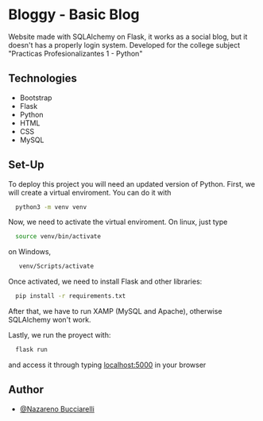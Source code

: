 
# Bloggy - Basic Blog

Website made with SQLAlchemy on Flask, it works as a social blog, but it doesn't has a properly login system. Developed for the college subject "Practicas Profesionalizantes 1 - Python"

## Technologies

 - Bootstrap
 - Flask
 - Python
 - HTML
 - CSS
 - MySQL

## Set-Up

To deploy this project you will need an updated version of Python.
First, we will create a virtual enviroment. You can do it with
```bash
  python3 -m venv venv
```
Now, we need to activate the virtual enviroment.
On linux, just type
```bash
  source venv/bin/activate
```
on Windows,
```bash
   venv/Scripts/activate
```
Once activated, we need to install Flask and other libraries:

```bash
  pip install -r requirements.txt
```
After that, we have to run XAMP (MySQL and Apache), otherwise SQLAlchemy won't work.

Lastly, we run the proyect with:
```bash
  flask run
```

and access it through typing [localhost:5000](http://localhost:5000/) in your browser


## Author

- [@Nazareno Bucciarelli](https://github.com/nazabucciarelli)
